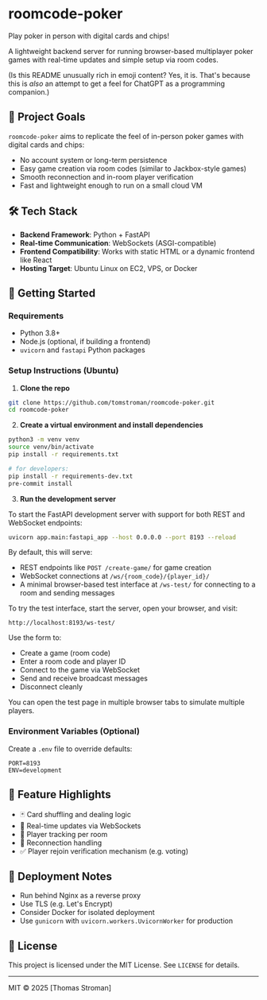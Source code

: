 # roomcode-poker
Play poker in person with digital cards and chips!

A lightweight backend server for running browser-based multiplayer poker games with real-time updates and simple setup via room codes.

(Is this README unusually rich in emoji content? Yes, it is. That's because this is
*also* an attempt to get a feel for ChatGPT as a programming companion.)

## 🎯 Project Goals

`roomcode-poker` aims to replicate the feel of in-person poker games with digital cards and chips:
- No account system or long-term persistence
- Easy game creation via room codes (similar to Jackbox-style games)
- Smooth reconnection and in-room player verification
- Fast and lightweight enough to run on a small cloud VM

## 🛠 Tech Stack

- **Backend Framework**: Python + FastAPI
- **Real-time Communication**: WebSockets (ASGI-compatible)
- **Frontend Compatibility**: Works with static HTML or a dynamic frontend like React
- **Hosting Target**: Ubuntu Linux on EC2, VPS, or Docker

## 🚀 Getting Started

### Requirements

- Python 3.8+
- Node.js (optional, if building a frontend)
- `uvicorn` and `fastapi` Python packages

### Setup Instructions (Ubuntu)

1. **Clone the repo**

```bash
git clone https://github.com/tomstroman/roomcode-poker.git
cd roomcode-poker
```

2. **Create a virtual environment and install dependencies**

```bash
python3 -m venv venv
source venv/bin/activate
pip install -r requirements.txt

# for developers:
pip install -r requirements-dev.txt
pre-commit install
```

3. **Run the development server**

To start the FastAPI development server with support for both REST and WebSocket endpoints:

```bash
uvicorn app.main:fastapi_app --host 0.0.0.0 --port 8193 --reload
```

By default, this will serve:
- REST endpoints like `POST /create-game/` for game creation
- WebSocket connections at `/ws/{room_code}/{player_id}/`
- A minimal browser-based test interface at `/ws-test/` for connecting to a room and sending messages

To try the test interface, start the server, open your browser, and visit:

```
http://localhost:8193/ws-test/
```

Use the form to:
- Create a game (room code)
- Enter a room code and player ID
- Connect to the game via WebSocket
- Send and receive broadcast messages
- Disconnect cleanly

You can open the test page in multiple browser tabs to simulate multiple players.


### Environment Variables (Optional)

Create a `.env` file to override defaults:

```env
PORT=8193
ENV=development
```

## 🧪 Feature Highlights

- 🃏 Card shuffling and dealing logic
- 💬 Real-time updates via WebSockets
- 👥 Player tracking per room
- 🔄 Reconnection handling
- ✅ Player rejoin verification mechanism (e.g. voting)

## 🔐 Deployment Notes

- Run behind Nginx as a reverse proxy
- Use TLS (e.g. Let's Encrypt)
- Consider Docker for isolated deployment
- Use `gunicorn` with `uvicorn.workers.UvicornWorker` for production

## 📝 License

This project is licensed under the MIT License. See `LICENSE` for details.

---

MIT © 2025 [Thomas Stroman]
